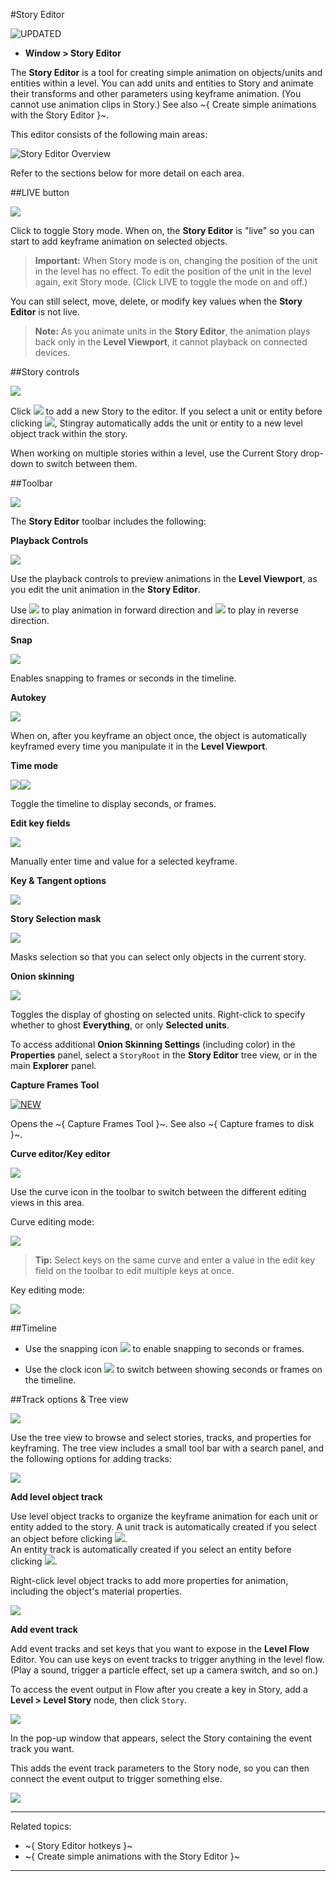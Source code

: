 #Story Editor

![UPDATED](../images/updated.png)

- **Window > Story Editor**

The **Story Editor** is a tool for creating simple animation on objects/units and entities within a level. You can add units and entities to Story and animate their transforms and other parameters using keyframe animation. (You cannot use animation clips in Story.) See also ~{ Create simple animations with the Story Editor }~.

This editor consists of the following main areas:

![Story Editor Overview](../images/comp_story_editor.png)

Refer to the sections below for more detail on each area.

##LIVE button

![](../images/icon_storyEd_LIVE.png)

Click to toggle Story mode. When on, the **Story Editor** is "live" so you can start to add keyframe animation on selected objects.

  > **Important:** When Story mode is on, changing the position of the unit in the level has no effect. To edit the position of the unit in the level again, exit Story mode. (Click LIVE to toggle the mode on and off.)

You can still select, move, delete, or modify key values when the **Story Editor** is not live.

  > **Note:** As you animate units in the **Story Editor**, the animation plays back only in the **Level Viewport**, it cannot playback on connected devices.

##Story controls

![](../images/comp_story_controls.png)

Click ![](../images/icon_storyEd_addNew.png) to add a new Story to the editor. If you select a unit or entity before clicking ![](../images/icon_storyEd_addNew.png), Stingray automatically adds the unit or entity to a new level object track within the story.

When working on multiple stories within a level, use the Current Story drop-down to switch between them.

##Toolbar

![](../images/comp_story_editor_toolbar.png)

The **Story Editor** toolbar includes the following:

**Playback Controls**

![](../images/storyEd_playbackCtrls.png)

Use the playback controls to preview animations in the **Level Viewport**, as you edit the unit animation in the **Story Editor**.

Use ![](../images/icon_story_forwardPlay.png) to play animation in forward direction and ![](../images/icon_story_reversePlay.png) to play in reverse direction.

**Snap**

![](../images/icon_storyEd_snapping.png)

Enables snapping to frames or seconds in the timeline.


**Autokey**

![](../images/icon_storyEd_autokey.png)

When on, after you keyframe an object once, the object is automatically keyframed every time you manipulate it in the **Level Viewport**.
<br>

**Time mode**

![](../images/icon_storyEd_timeMode.png)![](../images/icon_storyEd_timeModeframes.png)

Toggle the timeline to display seconds, or frames.

**Edit key fields**

![](../images/storyEd_keyFields.png)

Manually enter time and value for a selected keyframe.

**Key & Tangent options**

![](../images/comp_storyEd_keyOptions.png)

**Story Selection mask**

![](../images/icon_storyEd_selOnlyStory.png)

Masks selection so that you can select only objects in the current story.

**Onion skinning**

![](../images/icon_storyEd_onionskin.png)

Toggles the display of ghosting on selected units. Right-click to specify whether to ghost **Everything**, or only **Selected units**.

To access additional **Onion Skinning Settings** (including color) in the **Properties** panel, select a `StoryRoot` in the **Story Editor** tree view, or in the main **Explorer** panel.

**Capture Frames Tool**

[![NEW](../images/new.png "What else is new in v1.7?")](../release_notes/readme_1.7.html)

Opens the ~{ Capture Frames Tool }~. See also ~{ Capture frames to disk }~.

**Curve editor/Key editor**

![](../images/icon_storyEd_wrench.png)

Use the curve icon in the toolbar to switch between the different editing views in this area.

Curve editing mode:

![](../images/storyEd_curvePanel.png)

   > **Tip:** Select keys on the same curve and enter a value in the edit key field on the toolbar to edit multiple keys at once.

Key editing mode:

![](../images/storyEd_keysPanel.png)



##Timeline

- Use the snapping icon ![](../images/icon_storyEd_snapping.png) to enable snapping to seconds or frames.

- Use the clock icon ![](../images/icon_storyEd_timeMode.png) to switch between showing seconds or frames on the timeline.


##Track options & Tree view

![](../images/storyEd_treeView.png)

Use the tree view to browse and select stories, tracks, and properties for keyframing. The tree view includes a small tool bar with a search panel, and the following options for adding tracks:

![](../images/comp_storyEd_trackOptions.png)

**Add level object track**

Use level object tracks to organize the keyframe animation for each unit or entity added to the story. A unit track is automatically created if you select an object before clicking ![](../images/icon_storyEd_addNew.png).
<br>
An entity track is automatically created if you select an entity before clicking ![](../images/icon_storyEd_addNew.png).

Right-click level object tracks to add more properties for animation, including the object's material properties.

![](../images/storyEd_addMaterial.png)


**Add event track**

Add event tracks and set keys that you want to expose in the **Level Flow** Editor. You can use keys on event tracks to trigger anything in the level flow. (Play a sound, trigger a particle effect, set up a camera switch, and so on.)

To access the event output in Flow after you create a key in Story, add a **Level > Level Story** node, then click `Story`.

![](../images/level_story_set.png)

In the pop-up window that appears, select the Story containing the event track you want.

This adds the event track parameters to the Story node, so you can then connect the event output to trigger something else.

![](../images/level_story_event.png)

---
Related topics:
-	~{ Story Editor hotkeys }~
-	~{ Create simple animations with the Story Editor }~
---
